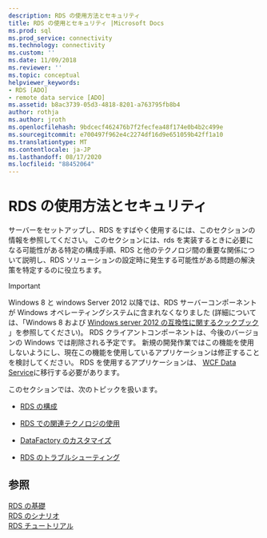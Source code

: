 ```yaml
---
description: RDS の使用方法とセキュリティ
title: RDS の使用とセキュリティ |Microsoft Docs
ms.prod: sql
ms.prod_service: connectivity
ms.technology: connectivity
ms.custom: ''
ms.date: 11/09/2018
ms.reviewer: ''
ms.topic: conceptual
helpviewer_keywords:
- RDS [ADO]
- remote data service [ADO]
ms.assetid: b8ac3739-05d3-4818-8201-a763795fb8b4
author: rothja
ms.author: jroth
ms.openlocfilehash: 9bdcecf462476b7f2fecfea48f174e0b4b2c499e
ms.sourcegitcommit: e700497f962e4c2274df16d9e651059b42ff1a10
ms.translationtype: MT
ms.contentlocale: ja-JP
ms.lasthandoff: 08/17/2020
ms.locfileid: "88452064"
---
```

# <a name="rds-usage-and-security"></a>RDS の使用方法とセキュリティ
サーバーをセットアップし、RDS をすばやく使用するには、このセクションの情報を参照してください。 このセクションには、rds を実装するときに必要になる可能性がある特定の構成手順、RDS と他のテクノロジ間の重要な関係について説明し、RDS ソリューションの設定時に発生する可能性がある問題の解決策を特定するのに役立ちます。  
  
> [!IMPORTANT]
>  Windows 8 と windows Server 2012 以降では、RDS サーバーコンポーネントが Windows オペレーティングシステムに含まれなくなりました (詳細については、「Windows 8 および [Windows server 2012 の互換性に関するクックブック](https://www.microsoft.com/download/details.aspx?id=27416) 」を参照してください)。 RDS クライアントコンポーネントは、今後のバージョンの Windows では削除される予定です。 新規の開発作業ではこの機能を使用しないようにし、現在この機能を使用しているアプリケーションは修正することを検討してください。 RDS を使用するアプリケーションは、 [WCF Data Service](https://go.microsoft.com/fwlink/?LinkId=199565)に移行する必要があります。  
  
 このセクションでは、次のトピックを扱います。  
  
-   [RDS の構成](../../../ado/guide/remote-data-service/configuring-rds.md)  
  
-   [RDS での関連テクノロジの使用](../../../ado/guide/remote-data-service/using-related-technologies-with-rds.md)  
  
-   [DataFactory のカスタマイズ](../../../ado/guide/remote-data-service/datafactory-customization.md)  
  
-   [RDS のトラブルシューティング](../../../ado/guide/remote-data-service/troubleshooting-rds.md)  
  
## <a name="see-also"></a>参照  
 [RDS の基礎](../../../ado/guide/remote-data-service/rds-fundamentals.md)   
 [RDS のシナリオ](../../../ado/guide/remote-data-service/rds-scenario.md)   
 [RDS チュートリアル](../../../ado/guide/remote-data-service/rds-tutorial.md)


